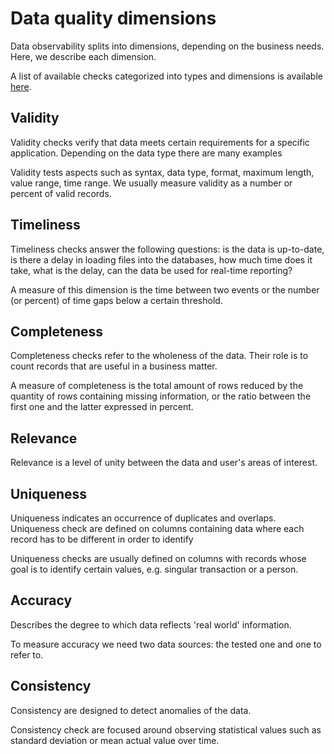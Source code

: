# Data quality dimensions

Data observability splits into dimensions, depending on the business needs.
Here, we describe each dimension.

A list of available checks categorized into types and dimensions is available [here](../check_reference/list_of_checks/list_of_checks.md).

## Validity

Validity checks verify that data meets certain requirements for a specific application. Depending on the data type
there are many examples 

Validity tests aspects such as syntax, data type, format, maximum length, value range, time range.
We usually measure validity as a number or percent of valid records.

## Timeliness

Timeliness checks answer the following questions: is the data is up-to-date,
is there a delay in loading files into the databases, how much time does it take,
what is the delay, can the data be used for real-time reporting?

A measure of this dimension is the time between two events or the number (or percent) of time gaps 
below a certain threshold. 

## Completeness

Completeness checks refer to the wholeness of the data.
Their role is to count records that are useful in a business matter.

A measure of completeness is the total amount of rows
reduced by the quantity of rows containing missing information, or the ratio between the first one and the latter 
expressed in percent.


## Relevance

Relevance is a level of unity between the data and user's areas of interest.

## Uniqueness

Uniqueness indicates an occurrence of duplicates and overlaps. Uniqueness check are defined on columns
containing data where each record has to be different in order to identify 

Uniqueness checks are usually defined on columns with records whose goal is to identify certain values, e.g.
singular transaction or a person.  

## Accuracy
Describes the degree to which data reflects 'real world' information.

To measure accuracy we need two data sources: the tested one and one to refer to.

## Consistency

Consistency are designed to detect anomalies of the data.

Consistency check are focused around observing statistical values such as standard deviation or mean actual value 
over time.